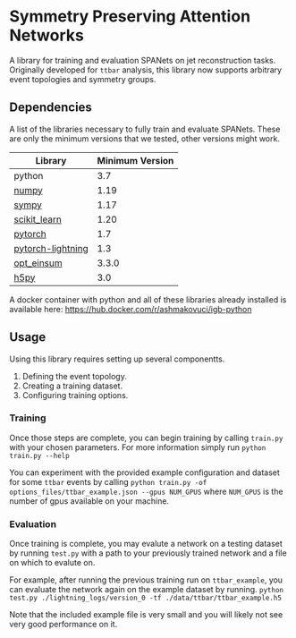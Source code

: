 # Symmetry Preserving Attention Networks

A library for training and evaluation SPANets on jet reconstruction tasks. 
Originally developed for `ttbar` analysis,
this library now supports arbitrary event topologies and symmetry groups.

## Dependencies

A list of the libraries necessary to fully train and evaluate SPANets. These are only the minimum versions that we
tested, other versions might work.

| Library                                                 | Minimum Version |
| ------------------------------------------------------- | --------------- |
| python                                                  | 3.7             |
| [numpy](https://pypi.org/project/numpy/)                | 1.19            |
| [sympy](https://www.sympy.org/en/index.html)            | 1.17            |
| [scikit_learn](https://scikit-learn.org/stable/)        | 1.20            |
| [pytorch](https://pytorch.org/)                         | 1.7             |
| [pytorch-lightning](https://www.pytorchlightning.ai/)   | 1.3             |
| [opt_einsum](https://github.com/dgasmith/opt_einsum)    | 3.3.0           |
| [h5py](https://pypi.org/project/h5py/)                  | 3.0             |

A docker container with python and all of these libraries already installed
is available here: https://hub.docker.com/r/ashmakovuci/igb-python

## Usage
Using this library requires setting up several componentts.

1. Defining the event topology.
2. Creating a training dataset.
3. Configuring training options.


### Training

Once those steps are complete, you can begin training by 
calling `train.py` with your chosen parameters. For more information
simply run `python train.py --help`

You can experiment with the provided example configuration and dataset
for some `ttbar` events by calling 
`python train.py -of options_files/ttbar_example.json --gpus NUM_GPUS` 
where `NUM_GPUS` is the number of gpus available on your machine.

### Evaluation

Once training is complete, you may evalute a network on
a testing dataset by running `test.py` with a path to your previously
trained network and a file on which to evalute on.

For example, after running the previous training run on `ttbar_example`, 
you can evaluate the network again on the example dataset by running.
`python test.py ./lightning_logs/version_0 -tf ./data/ttbar/ttbar_example.h5`

Note that the included example file is very small and you will likely not
see very good performance on it.
